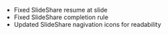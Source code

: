 * Fixed SlideShare resume at slide
* Fixed SlideShare completion rule
* Updated SlideShare nagivation icons for readability